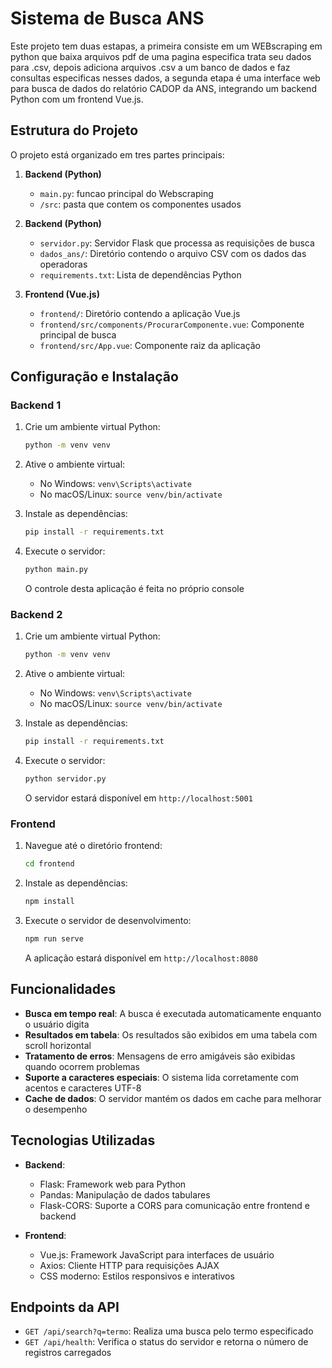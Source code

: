 # Sistema de Busca ANS

Este projeto tem duas estapas, a primeira consiste em um WEBscraping em python que baixa arquivos pdf de uma pagina especifica trata seu dados para .csv, depois adiciona arquivos .csv a um banco de dados e faz consultas especificas nesses dados, a segunda etapa é uma interface web para busca de dados do relatório CADOP da ANS, integrando um backend Python com um frontend Vue.js.

## Estrutura do Projeto

O projeto está organizado em tres partes principais:

1. **Backend (Python)**
   - `main.py`: funcao principal do Webscraping
   - `/src`: pasta que contem os componentes usados 

2. **Backend (Python)**
   - `servidor.py`: Servidor Flask que processa as requisições de busca
   - `dados_ans/`: Diretório contendo o arquivo CSV com os dados das operadoras
   - `requirements.txt`: Lista de dependências Python

3. **Frontend (Vue.js)**
   - `frontend/`: Diretório contendo a aplicação Vue.js
   - `frontend/src/components/ProcurarComponente.vue`: Componente principal de busca
   - `frontend/src/App.vue`: Componente raiz da aplicação

## Configuração e Instalação

### Backend 1

1. Crie um ambiente virtual Python:
   ```bash
   python -m venv venv
   ```

2. Ative o ambiente virtual:
   - No Windows: `venv\Scripts\activate`
   - No macOS/Linux: `source venv/bin/activate`

3. Instale as dependências:
   ```bash
   pip install -r requirements.txt
   ```

4. Execute o servidor:
   ```bash
   python main.py
   ```
   O controle desta aplicação é feita no próprio console

### Backend 2

1. Crie um ambiente virtual Python:
   ```bash
   python -m venv venv
   ```

2. Ative o ambiente virtual:
   - No Windows: `venv\Scripts\activate`
   - No macOS/Linux: `source venv/bin/activate`

3. Instale as dependências:
   ```bash
   pip install -r requirements.txt
   ```

4. Execute o servidor:
   ```bash
   python servidor.py
   ```
   O servidor estará disponível em `http://localhost:5001`

### Frontend

1. Navegue até o diretório frontend:
   ```bash
   cd frontend
   ```

2. Instale as dependências:
   ```bash
   npm install
   ```

3. Execute o servidor de desenvolvimento:
   ```bash
   npm run serve
   ```
   A aplicação estará disponível em `http://localhost:8080`

## Funcionalidades

- **Busca em tempo real**: A busca é executada automaticamente enquanto o usuário digita
- **Resultados em tabela**: Os resultados são exibidos em uma tabela com scroll horizontal
- **Tratamento de erros**: Mensagens de erro amigáveis são exibidas quando ocorrem problemas
- **Suporte a caracteres especiais**: O sistema lida corretamente com acentos e caracteres UTF-8
- **Cache de dados**: O servidor mantém os dados em cache para melhorar o desempenho

## Tecnologias Utilizadas

- **Backend**:
  - Flask: Framework web para Python
  - Pandas: Manipulação de dados tabulares
  - Flask-CORS: Suporte a CORS para comunicação entre frontend e backend

- **Frontend**:
  - Vue.js: Framework JavaScript para interfaces de usuário
  - Axios: Cliente HTTP para requisições AJAX
  - CSS moderno: Estilos responsivos e interativos

## Endpoints da API

- `GET /api/search?q=termo`: Realiza uma busca pelo termo especificado
- `GET /api/health`: Verifica o status do servidor e retorna o número de registros carregados
